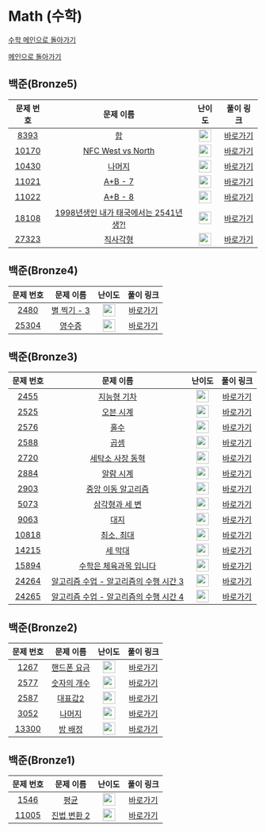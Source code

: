 # Math (수학)

[수학 메인으로 돌아가기](https://github.com/SSUHYUNKIM/Algorithm/blob/main/math/README.md)

[메인으로 돌아가기](https://github.com/SSUHYUNKIM/Algorithm)

## 백준(Bronze5)
|        문제 번호         |        문제 이름         |         난이도          |        풀이 링크         |          
| :-----: | :-----: | :-----: | :-----: |
| <a href="https://www.acmicpc.net/problem/8393" target="_blank">8393</a> | <a href="https://www.acmicpc.net/problem/8393" target="_blank">합</a> | <img height="25px" width="25px" src="https://static.solved.ac/tier_small/1.svg"/> | <a href="https://github.com/SSUHYUNKIM/Algorithm/blob/main/math/solution/Bronze/Bronze5/8393.cpp">바로가기</a> |
| <a href="https://www.acmicpc.net/problem/10170" target="_blank">10170</a> | <a href="https://www.acmicpc.net/problem/10170" target="_blank">NFC West vs North</a> | <img height="25px" width="25px" src="https://static.solved.ac/tier_small/1.svg"/> | <a href="https://github.com/SSUHYUNKIM/Algorithm/blob/main/math/solution/Bronze/Bronze5/10170.cpp">바로가기</a> |
| <a href="https://www.acmicpc.net/problem/10430" target="_blank">10430</a> | <a href="https://www.acmicpc.net/problem/10430" target="_blank">나머지</a> | <img height="25px" width="25px" src="https://static.solved.ac/tier_small/1.svg"/> | <a href="https://github.com/SSUHYUNKIM/Algorithm/blob/main/math/solution/Bronze/Bronze5/10430.cpp">바로가기</a> |
| <a href="https://www.acmicpc.net/problem/11021" target="_blank">11021</a> | <a href="https://www.acmicpc.net/problem/11021" target="_blank">A+B - 7</a> | <img height="25px" width="25px" src="https://static.solved.ac/tier_small/1.svg"/> | <a href="https://github.com/SSUHYUNKIM/Algorithm/blob/main/math/solution/Bronze/Bronze5/11021.cpp">바로가기</a> |
| <a href="https://www.acmicpc.net/problem/11022" target="_blank">11022</a> | <a href="https://www.acmicpc.net/problem/11022" target="_blank">A+B - 8</a> | <img height="25px" width="25px" src="https://static.solved.ac/tier_small/1.svg"/> | <a href="https://github.com/SSUHYUNKIM/Algorithm/blob/main/math/solution/Bronze/Bronze5/11022.cpp">바로가기</a> |
| <a href="https://www.acmicpc.net/problem/18108" target="_blank">18108</a> | <a href="https://www.acmicpc.net/problem/18108" target="_blank">1998년생인 내가 태국에서는 2541년생?!</a> | <img height="25px" width="25px" src="https://static.solved.ac/tier_small/1.svg"/> | <a href="https://github.com/SSUHYUNKIM/Algorithm/blob/main/math/solution/Bronze/Bronze5/18108.cpp">바로가기</a> |
| <a href="https://www.acmicpc.net/problem/27323" target="_blank">27323</a> | <a href="https://www.acmicpc.net/problem/27323" target="_blank">직사각형</a> | <img height="25px" width="25px" src="https://static.solved.ac/tier_small/1.svg"/> | <a href="https://github.com/SSUHYUNKIM/Algorithm/blob/main/math/solution/Bronze/Bronze5/27323.cpp">바로가기</a> |

## 백준(Bronze4)
|        문제 번호         |        문제 이름         |         난이도          |        풀이 링크         |          
| :-----: | :-----: | :-----: | :-----: |
| <a href="https://www.acmicpc.net/problem/2480" target="_blank">2480</a> | <a href="https://www.acmicpc.net/problem/2480" target="_blank">별 찍기 - 3</a> | <img height="25px" width="25px" src="https://static.solved.ac/tier_small/2.svg"/> | <a href="https://github.com/SSUHYUNKIM/Algorithm/blob/main/math/solution/Bronze/Bronze4/2480.cpp">바로가기</a> |
| <a href="https://www.acmicpc.net/problem/25304" target="_blank">25304</a> | <a href="https://www.acmicpc.net/problem/25304" target="_blank">영수증</a> | <img height="25px" width="25px" src="https://static.solved.ac/tier_small/2.svg"/> | <a href="https://github.com/SSUHYUNKIM/Algorithm/blob/main/math/solution/Bronze/Bronze4/25304.cpp">바로가기</a> |

## 백준(Bronze3)
|        문제 번호         |        문제 이름         |         난이도          |        풀이 링크         |          
| :-----: | :-----: | :-----: | :-----: |
| <a href="https://www.acmicpc.net/problem/2455" target="_blank">2455</a> | <a href="https://www.acmicpc.net/problem/2455" target="_blank">지능형 기차</a> | <img height="25px" width="25px" src="https://static.solved.ac/tier_small/3.svg"/> | <a href="https://github.com/SSUHYUNKIM/Algorithm/blob/main/math/solution/Bronze/Bronze3/2455.cpp">바로가기</a> |
| <a href="https://www.acmicpc.net/problem/2525" target="_blank">2525</a> | <a href="https://www.acmicpc.net/problem/2525" target="_blank">오븐 시계</a> | <img height="25px" width="25px" src="https://static.solved.ac/tier_small/3.svg"/> | <a href="https://github.com/SSUHYUNKIM/Algorithm/blob/main/math/solution/Bronze/Bronze3/2525.cpp">바로가기</a> |
| <a href="https://www.acmicpc.net/problem/2576" target="_blank">2576</a> | <a href="https://www.acmicpc.net/problem/2576" target="_blank">홀수</a> | <img height="25px" width="25px" src="https://static.solved.ac/tier_small/3.svg"/> | <a href="https://github.com/SSUHYUNKIM/Algorithm/blob/main/math/solution/Bronze/Bronze3/2576.cpp">바로가기</a> |
| <a href="https://www.acmicpc.net/problem/2588" target="_blank">2588</a> | <a href="https://www.acmicpc.net/problem/2588" target="_blank">곱셈</a> | <img height="25px" width="25px" src="https://static.solved.ac/tier_small/3.svg"/> | <a href="https://github.com/SSUHYUNKIM/Algorithm/blob/main/math/solution/Bronze/Bronze3/2588.cpp">바로가기</a> |
| <a href="https://www.acmicpc.net/problem/2720" target="_blank">2720</a> | <a href="https://www.acmicpc.net/problem/2720" target="_blank">세탁소 사장 동혁</a> | <img height="25px" width="25px" src="https://static.solved.ac/tier_small/3.svg"/> | <a href="https://github.com/SSUHYUNKIM/Algorithm/blob/main/math/solution/Bronze/Bronze3/2720.cpp">바로가기</a> |
| <a href="https://www.acmicpc.net/problem/2884" target="_blank">2884</a> | <a href="https://www.acmicpc.net/problem/2884" target="_blank">알람 시계</a> | <img height="25px" width="25px" src="https://static.solved.ac/tier_small/3.svg"/> | <a href="https://github.com/SSUHYUNKIM/Algorithm/blob/main/math/solution/Bronze/Bronze3/2884.cpp">바로가기</a> |
| <a href="https://www.acmicpc.net/problem/2903" target="_blank">2903</a> | <a href="https://www.acmicpc.net/problem/2903" target="_blank">중앙 이동 알고리즘</a> | <img height="25px" width="25px" src="https://static.solved.ac/tier_small/3.svg"/> | <a href="https://github.com/SSUHYUNKIM/Algorithm/blob/main/math/solution/Bronze/Bronze3/2903.cpp">바로가기</a> |
| <a href="https://www.acmicpc.net/problem/5073" target="_blank">5073</a> | <a href="https://www.acmicpc.net/problem/5073" target="_blank">삼각형과 세 변</a> | <img height="25px" width="25px" src="https://static.solved.ac/tier_small/3.svg"/> | <a href="https://github.com/SSUHYUNKIM/Algorithm/blob/main/math/solution/Bronze/Bronze3/5073.cpp">바로가기</a> |
| <a href="https://www.acmicpc.net/problem/9063" target="_blank">9063</a> | <a href="https://www.acmicpc.net/problem/9063" target="_blank">대지</a> | <img height="25px" width="25px" src="https://static.solved.ac/tier_small/3.svg"/> | <a href="https://github.com/SSUHYUNKIM/Algorithm/blob/main/math/solution/Bronze/Bronze3/9063.cpp">바로가기</a> |
| <a href="https://www.acmicpc.net/problem/10818" target="_blank">10818</a> | <a href="https://www.acmicpc.net/problem/10818" target="_blank">최소, 최대</a> | <img height="25px" width="25px" src="https://static.solved.ac/tier_small/3.svg"/> | <a href="https://github.com/SSUHYUNKIM/Algorithm/blob/main/math/solution/Bronze/Bronze3/10818.cpp">바로가기</a> |
| <a href="https://www.acmicpc.net/problem/14215" target="_blank">14215</a> | <a href="https://www.acmicpc.net/problem/14215" target="_blank">세 막대</a> | <img height="25px" width="25px" src="https://static.solved.ac/tier_small/3.svg"/> | <a href="https://github.com/SSUHYUNKIM/Algorithm/blob/main/math/solution/Bronze/Bronze3/14215.cpp">바로가기</a> |
| <a href="https://www.acmicpc.net/problem/15894" target="_blank">15894</a> | <a href="https://www.acmicpc.net/problem/15894" target="_blank">수학은 체육과목 입니다</a> | <img height="25px" width="25px" src="https://static.solved.ac/tier_small/3.svg"/> | <a href="https://github.com/SSUHYUNKIM/Algorithm/blob/main/math/solution/Bronze/Bronze3/15894.cpp">바로가기</a> |
| <a href="https://www.acmicpc.net/problem/24264" target="_blank">24264</a> | <a href="https://www.acmicpc.net/problem/24264" target="_blank">알고리즘 수업 - 알고리즘의 수행 시간 3</a> | <img height="25px" width="25px" src="https://static.solved.ac/tier_small/3.svg"/> | <a href="https://github.com/SSUHYUNKIM/Algorithm/blob/main/math/solution/Bronze/Bronze3/24264.cpp">바로가기</a> |
| <a href="https://www.acmicpc.net/problem/24265" target="_blank">24265</a> | <a href="https://www.acmicpc.net/problem/24265" target="_blank">알고리즘 수업 - 알고리즘의 수행 시간 4</a> | <img height="25px" width="25px" src="https://static.solved.ac/tier_small/3.svg"/> | <a href="https://github.com/SSUHYUNKIM/Algorithm/blob/main/math/solution/Bronze/Bronze3/24265.cpp">바로가기</a> |

## 백준(Bronze2)
|        문제 번호         |        문제 이름         |         난이도          |        풀이 링크         |          
| :-----: | :-----: | :-----: | :-----: |
| <a href="https://www.acmicpc.net/problem/1267" target="_blank">1267</a> | <a href="https://www.acmicpc.net/problem/1267" target="_blank">핸드폰 요금</a> | <img height="25px" width="25px" src="https://static.solved.ac/tier_small/4.svg"/> | <a href="https://github.com/SSUHYUNKIM/Algorithm/blob/main/math/solution/Bronze/Bronze2/1267.cpp">바로가기</a> |
| <a href="https://www.acmicpc.net/problem/2577" target="_blank">2577</a> | <a href="https://www.acmicpc.net/problem/2577" target="_blank">숫자의 개수</a> | <img height="25px" width="25px" src="https://static.solved.ac/tier_small/4.svg"/> | <a href="https://github.com/SSUHYUNKIM/Algorithm/blob/main/math/solution/Bronze/Bronze2/2577.cpp">바로가기</a> |
| <a href="https://www.acmicpc.net/problem/2587" target="_blank">2587</a> | <a href="https://www.acmicpc.net/problem/2587" target="_blank">대표값2</a> | <img height="25px" width="25px" src="https://static.solved.ac/tier_small/4.svg"/> | <a href="">바로가기</a> |
| <a href="https://www.acmicpc.net/problem/3052" target="_blank">3052</a> | <a href="https://www.acmicpc.net/problem/3052" target="_blank">나머지</a> | <img height="25px" width="25px" src="https://static.solved.ac/tier_small/4.svg"/> | <a href="https://github.com/SSUHYUNKIM/Algorithm/blob/main/math/solution/Bronze/Bronze2/3052.cpp">바로가기</a> |
| <a href="https://www.acmicpc.net/problem/13300" target="_blank">13300</a> | <a href="https://www.acmicpc.net/problem/13300" target="_blank">방 배정</a> | <img height="25px" width="25px" src="https://static.solved.ac/tier_small/4.svg"/> | <a href="https://github.com/SSUHYUNKIM/Algorithm/blob/main/math/solution/Bronze/Bronze2/13300.cpp">바로가기</a> |

## 백준(Bronze1)
|        문제 번호         |        문제 이름         |         난이도          |        풀이 링크         |          
| :-----: | :-----: | :-----: | :-----: |
| <a href="https://www.acmicpc.net/problem/1546" target="_blank">1546</a> | <a href="https://www.acmicpc.net/problem/1546" target="_blank">평균</a> | <img height="25px" width="25px" src="https://static.solved.ac/tier_small/5.svg"/> | <a href="https://github.com/SSUHYUNKIM/Algorithm/blob/main/math/solution/Bronze/Bronze1/1546.cpp">바로가기</a> |
| <a href="https://www.acmicpc.net/problem/11005" target="_blank">11005</a> | <a href="https://www.acmicpc.net/problem/11005" target="_blank">진법 변환 2</a> | <img height="25px" width="25px" src="https://static.solved.ac/tier_small/5.svg"/> | <a href="https://github.com/SSUHYUNKIM/Algorithm/blob/main/math/solution/Bronze/Bronze1/11005.cpp">바로가기</a> |